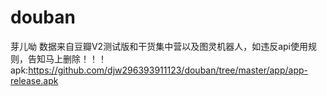 # douban
芽儿呦
数据来自豆瓣V2测试版和干货集中营以及图灵机器人，如违反api使用规则，告知马上删除！！！
apk:https://github.com/djw296393911123/douban/tree/master/app/app-release.apk


